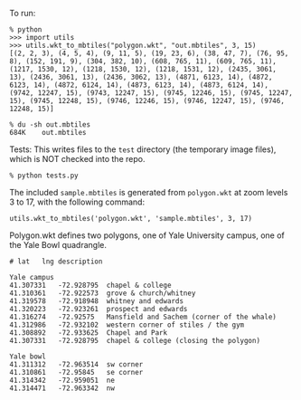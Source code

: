 To run:

```
% python
>>> import utils
>>> utils.wkt_to_mbtiles("polygon.wkt", "out.mbtiles", 3, 15)
[(2, 2, 3), (4, 5, 4), (9, 11, 5), (19, 23, 6), (38, 47, 7), (76, 95, 8), (152, 191, 9), (304, 382, 10), (608, 765, 11), (609, 765, 11), (1217, 1530, 12), (1218, 1530, 12), (1218, 1531, 12), (2435, 3061, 13), (2436, 3061, 13), (2436, 3062, 13), (4871, 6123, 14), (4872, 6123, 14), (4872, 6124, 14), (4873, 6123, 14), (4873, 6124, 14), (9742, 12247, 15), (9743, 12247, 15), (9745, 12246, 15), (9745, 12247, 15), (9745, 12248, 15), (9746, 12246, 15), (9746, 12247, 15), (9746, 12248, 15)]

% du -sh out.mbtiles
684K    out.mbtiles
```

Tests:
This writes files to the `test` directory (the temporary image files), which is NOT checked into the repo.
```
% python tests.py
```

The included `sample.mbtiles` is generated from `polygon.wkt` at zoom levels 3 to 17, with the following command:
```
utils.wkt_to_mbtiles('polygon.wkt', 'sample.mbtiles', 3, 17)
```

Polygon.wkt defines two polygons, one of Yale University campus, one of the Yale Bowl quadrangle.
```
# lat	lng	description

Yale campus
41.307331	-72.928795	chapel & college
41.310361	-72.922573	grove & church/whitney
41.319578	-72.918948	whitney and edwards
41.320223	-72.923261	prospect and edwards
41.316274	-72.92575	Mansfield and Sachem (corner of the whale)
41.312986	-72.932102	western corner of stiles / the gym
41.308892	-72.933625	Chapel and Park
41.307331	-72.928795	chapel & college (closing the polygon)

Yale bowl		
41.311312	-72.963514	sw corner
41.310861	-72.95845	se corner
41.314342	-72.959051	ne
41.314471	-72.963342	nw
```
